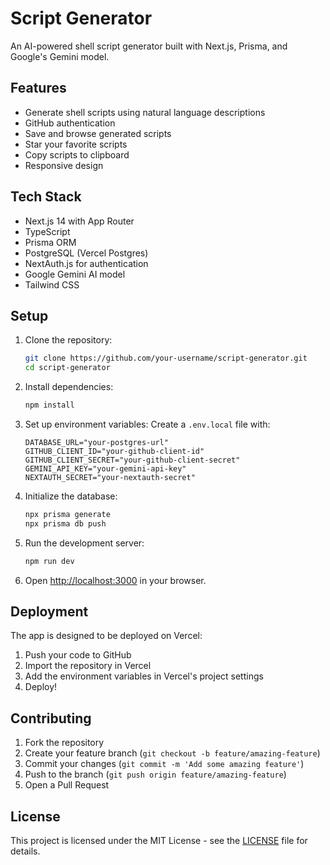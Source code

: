 # Script Generator

An AI-powered shell script generator built with Next.js, Prisma, and Google's Gemini model.

## Features

- Generate shell scripts using natural language descriptions
- GitHub authentication
- Save and browse generated scripts
- Star your favorite scripts
- Copy scripts to clipboard
- Responsive design

## Tech Stack

- Next.js 14 with App Router
- TypeScript
- Prisma ORM
- PostgreSQL (Vercel Postgres)
- NextAuth.js for authentication
- Google Gemini AI model
- Tailwind CSS

## Setup

1. Clone the repository:
   ```bash
   git clone https://github.com/your-username/script-generator.git
   cd script-generator
   ```

2. Install dependencies:
   ```bash
   npm install
   ```

3. Set up environment variables:
   Create a `.env.local` file with:
   ```
   DATABASE_URL="your-postgres-url"
   GITHUB_CLIENT_ID="your-github-client-id"
   GITHUB_CLIENT_SECRET="your-github-client-secret"
   GEMINI_API_KEY="your-gemini-api-key"
   NEXTAUTH_SECRET="your-nextauth-secret"
   ```

4. Initialize the database:
   ```bash
   npx prisma generate
   npx prisma db push
   ```

5. Run the development server:
   ```bash
   npm run dev
   ```

6. Open [http://localhost:3000](http://localhost:3000) in your browser.

## Deployment

The app is designed to be deployed on Vercel:

1. Push your code to GitHub
2. Import the repository in Vercel
3. Add the environment variables in Vercel's project settings
4. Deploy!

## Contributing

1. Fork the repository
2. Create your feature branch (`git checkout -b feature/amazing-feature`)
3. Commit your changes (`git commit -m 'Add some amazing feature'`)
4. Push to the branch (`git push origin feature/amazing-feature`)
5. Open a Pull Request

## License

This project is licensed under the MIT License - see the [LICENSE](LICENSE) file for details.
